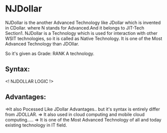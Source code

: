 # NJDollar
NJDollar   is the  another   Advanced  Technology  like  JDollar  which   is  invented  in  CDollar.
where   N stands   for  Advanced.And  it   belongs  to  JIT-Tech Section1.
NJDollar is a Technology which is used for interaction with other WSIT technologies, so it is called as Native Technology. It is  one   of  the  Most  Advanced  Technology    than  JDOllar.

So  it's  given  as   Grade:  RANK A  technology.


Syntax:
------

<NJDOLLAR>

<NPACK>

<LOGIC>

<!  NJDOLLAR  LOGIC  !>

</LOGIC>
</NJDOLLAR>

Advantages:
-----------

=>It  also  Pocessed Like  JDollar  Advantages..
but  it's  syntax  is entirely  differ from  JDOLLAR.
=> It  also  used  in cloud  computing  and mobile  cloud  computing.....
=>  It  is    one  of  the  Most  Advanced   Technology  of  all  and   today   existing  technology  in  IT  field.
